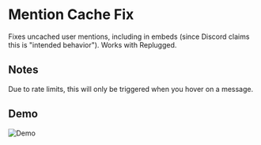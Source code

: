 # Mention Cache Fix

Fixes uncached user mentions, including in embeds (since Discord claims this is "intended
behavior"). Works with Replugged.

## Notes

Due to rate limits, this will only be triggered when you hover on a message.

## Demo

![Demo](https://i.imgur.com/mqkP51c.gif)
